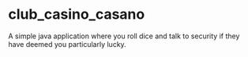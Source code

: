 # club_casino_casano
A simple java application where you roll dice and talk to security if they have deemed you particularly lucky. 
